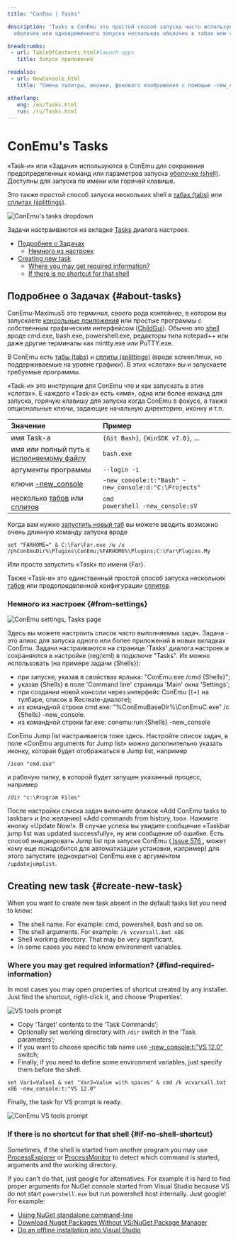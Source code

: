 ```yaml
---
title: "ConEmu | Tasks"

description: "Tasks в ConEmu это простой способ запуска часто используемых
  оболочек или одновременного запуска нескольких оболочек в табах или сплитах."

breadcrumbs:
 - url: TableOfContents.html#launch-apps
   title: Запуск приложений

readalso:
 - url: NewConsole.html
   title: "Смена палитры, иконки, фонового изображения с помощью -new_console"

otherlang:
   eng: /en/Tasks.html
   rus: /ru/Tasks.html
---
```


# ConEmu's Tasks

«Task-и» или «Задачи» используются в ConEmu для сохранения предопределенных команд
или параметров запуска [оболочке (shell)](TerminalVsShell.html).
Доступны для запуска по имени или горячей клавише.

Это также простой способ запуска нескольких shell
в [табах (tabs)](TabBar.html) или [сплитах (splittings)](SplitScreen.html).

![ConEmu's tasks dropdown](/img/ConEmuStartTask.png "Start task dropdown menu")

Задачи настраиваются на вкладке [Tasks](SettingsTasks.html) диалога настроек.


* [Подробнее о Задачах](#about-tasks)
  * [Немного из настроек](#from-settings)
* [Creating new task](#create-new-task)
  * [Where you may get required information?](#find-required-information)
  * [If there is no shortcut for that shell](#if-no-shell-shortcut)



## Подробнее о Задачах  {#about-tasks}

ConEmu-Maximus5 это терминал, своего рода контейнер,
в котором вы запускаете
[консольные приложения](ConsoleApplication.html)
или простые программы с собственным графическим интерфейсом
([ChildGui](ChildGui.html)).
Обычно это [shell](TerminalVsShell.html)
вроде cmd.exe, bash.exe, powershell.exe,
редакторы типа notepad++ или даже другие терминалы
как mintty.exe или PuTTY.exe.

В ConEmu есть [табы (tabs)](TabBar.html) и [сплиты (splittings)](SplitScreen.html)
(вроде screen/tmux, но поддерживаемые на уровне графики).
В этих «слотах» вы и запускаете требуемые программы.

«Task-и» это инструкции для ConEmu что и как запускать в этих «слотах».
Е каждого «Task-а» есть «имя», одна или более команд для запуска,
горячую клавишу для запуска когда ConEmu в фокусе,
а также опциональные ключи, задающие начальную директорию, иконку и т.п.

| Значение | Пример  |
|:---------|:--------|
| имя Task-а | `{Git Bash}`, `{WinSDK v7.0}`, ... |
| имя или полный путь к [исполняемому файлу](https://wikipedia.org/wiki/Executable) | `bash.exe` |
| аргументы программы | `--login -i` |
| ключи [-new_console](NewConsole.html) | `-new_console:t:"Bash" -new_console:d:"C:\Projects"` |
| несколько [табов](TabBar.html) или [сплитов](SplitScreen.html) | `cmd` <br/> `powershell -new_console:sV` |

Когда вам нужно [запустить новый таб](LaunchNewTab.html)
вы можете вводить возможно очень длинную команду запуска вроде

```
set "FARHOME=" & C:\Far\Far.exe /w /x /p%ConEmuDir%\Plugins\ConEmu;%FARHOME%\Plugins;C:\Far\Plugins.My
```

Или просто запустить «Task» по имени {Far}.

Также «Task-и» это единственный простой способ запуска нескольких [табов](TabBar.html)
или предопределенной конфигурации [сплитов](SplitScreen.html).



### Немного из настроек   {#from-settings}

![ConEmu settings, Tasks page](/img/Settings-Tasks.png "ConEmu settings, Tasks page")

Здесь вы можете настроить список часто выполняемых задач.
Задача - это алиас для запуска одного или более приложений в новых вкладках ConEmu.
Задачи настраиваются на странице 'Tasks' диалога настроек
и сохраняются в настройке (reg/xml) в подключе "Tasks".
Их можно использовать (на примере задачи {Shells}):

* при запуске, указав в свойствах ярлыка: "ConEmu.exe /cmd {Shells}";
* указав {Shells} в поле 'Command line' страницы 'Main' окна 'Settings';
* при создании новой консоли через интерфейс ConEmu (<code class="plus">[+]</code> на тулбаре, список в Recreate-диалоге);
* из командной строки cmd.exe: "%ConEmuBaseDir%\ConEmuC.exe" /c {Shells} -new_console.
* из командной строки far.exe: conemu:run:{Shells} -new_console

ConEmu Jump list настраивается тоже здесь.
Настройте список задач, в поле «ConEmu arguments for Jump list»
можно дополнительно указать иконку, которая будет отображаться в Jump list, например

~~~
/icon "cmd.exe"
~~~

и рабочую папку, в которой будет запущен указанный процесс, например

~~~
/dir "c:\Program Files"
~~~

После настройки списка задач включите флажок «Add ConEmu tasks to taskbar» и (по желанию)
«Add commands from history, too». Нажмите кнопку «Update Now!».
В случае успеха вы увидите сообщение «Taskbar jump list was updated successfully», ну или сообщение об ошибке.
Есть способ инициировать Jump list при запуске ConEmu (<a title="Jump Lists/Task window problem" href="http://github.com/Maximus5/conemu-old-issues/issues/576"> Issue 576 </a>,
может кому еще понадобится для автоматизации установки, например) для этого запустите (однократно) ConEmu.exe с аргументом `/updatejumplist`.



## Creating new task  {#create-new-task}

When you want to create new task absent in the default tasks list you need to know:

* The shell name. For example: cmd, powershell, bash and so on.
* The shell arguments. For example: `/k vcvarsall.bat x86`
* Shell working directory. That may be very significant.
* In some cases you need to know environment variables.


### Where you may get required information?   {#find-required-information}

In most cases you may open properties of shortcut created by any installer.
Just find the shortcut, right-click it, and choose ‘Properties’.

![VS tools prompt](/img/ConEmuVsTask1.png "Searching for VS tools prompt command")

* Copy ‘Target’ contents to the ‘Task Commands’;
* Optionally set working directory with <code>/dir</code> switch in the ‘Task parameters’;
* If you want to choose specific tab name use [-new_console:t:"VS 12.0"](NewConsole.html) switch;
* Finally, if you need to define some environment variables, just specify them before the shell.

~~~
set Var1=Value1 & set "Var2=Value with spaces" & cmd /k vcvarsall.bat x86 -new_console:t:"VS 12.0"
~~~

Finally, the task for VS prompt is ready.

![ConEmu VS tools prompt](/img/ConEmuVsTask2.png "ConEmu task for VS tools prompt")


### If there is no shortcut for that shell   {#if-no-shell-shortcut}

Sometimes, if the shell is started from another program you may use
[ProcessExplorer](ProcessExplorer.html) or [ProcessMonitor](ProcessMonitor.html)
to detect which command is started, arguments and the working directory.

If you can't do that, just google for alternatives.
For example it is hard to find proper arguments for NuGet console
started from Visual Studio because VS do not start `powershell.exe`
but run powershell host internally. Just google! For example:

* [Using NuGet standalone command-line](http://headsigned.com/article/using-nuget-standalone-command-line)
* [Download Nuget Packages Without VS/NuGet Package Manager](http://stackoverflow.com/a/13581202/1405560)
* [Do an offline installation into Visual Studio](http://stackoverflow.com/a/15000559/1405560)
